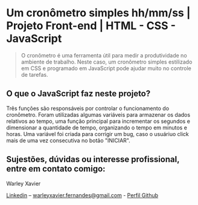 # Um cronômetro simples hh/mm/ss | Projeto Front-end | HTML - CSS - JavaScript
> O cronômetro é uma ferramenta útil para medir a produtividade no ambiente de trabalho. Neste caso, um cronômetro simples estilizado em CSS e programado em JavaScript pode ajudar muito no controle de tarefas.

## O que o JavaScript faz neste projeto?

Três funções são responsáveis por controlar o funcionamento do cronômetro. Foram utilizadas algumas variáveis para armazenar os dados relativos ao tempo, uma função principal para incrementar os segundos e dimensionar a quantidade de tempo, organizando o tempo em minutos e horas. Uma variável foi criada para corrigir um bug, caso o usuáriuo click mais de uma vez consecutiva no botão "INICIAR".


## Sujestões, dúvidas ou interesse profissional, entre em contato comigo: 

Warley Xavier

[Linkedin](https://www.linkedin.com/in/warley-xavier-a8b8811b7) – warleyxavier.fernandes@gmail.com - 
[Perfil Github](https://github.com/wrlxavier)

